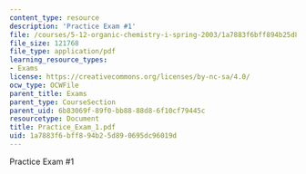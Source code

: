 ```yaml
---
content_type: resource
description: 'Practice Exam #1'
file: /courses/5-12-organic-chemistry-i-spring-2003/1a7883f6bff894b25d890695dc96019d_Practice_Exam_1.pdf
file_size: 121768
file_type: application/pdf
learning_resource_types:
- Exams
license: https://creativecommons.org/licenses/by-nc-sa/4.0/
ocw_type: OCWFile
parent_title: Exams
parent_type: CourseSection
parent_uid: 6b83069f-89f0-bb88-88d8-6f10cf79445c
resourcetype: Document
title: Practice_Exam_1.pdf
uid: 1a7883f6-bff8-94b2-5d89-0695dc96019d
---
```

Practice Exam #1